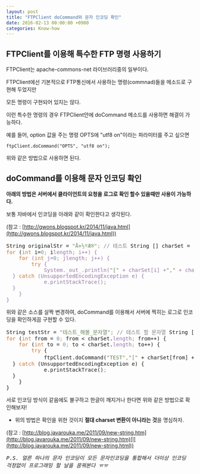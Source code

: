 ```yaml
---
layout: post
title: "FTPClient doCommand와 문자 인코딩 확인"
date: 2016-02-13 00:00:00 +0900
categories: Know-how 
---
```



## FTPClient를 이용해 특수한 FTP 명령 사용하기

FTPClient는 apache-commons-net 라이브러리중의 일부이다.

FTPClient에선 기본적으로 FTP통신에서 사용하는 명령(commnad)들을 메소드로 구현해 두었지만

모든 명령이 구현되어 있지는 않다.

이런 특수한 명령의 경우 FTPClient안에 doCommand 메소드를 사용하면 해결이 가능하다. 

예를 들어, option 값을 주는 명령 OPTS에 "utf8 on"이라는 파라미터를 주고 싶으면

`ftpClient.doCommand("OPTS", "utf8 on");`

위와 같은 방법으로 사용하면 된다.

## doCommand를 이용해 문자 인코딩 확인

**<span class="marker">아래의 방법은 서버에서 클라이언트의 요청을 로그로 확인 할수 있을때만 사용이 가능하다.</span>**

보통 자바에서 인코딩을 아래와 같이 확인한다고 생각된다. 

(참고 : [http://gwons.blogspot.kr/2014/11/java.html](http://gwons.blogspot.kr/2014/11/java.html))

<pre>String originalStr = <span style="color:#6a8759">"Å×½ºÆ®"</span><span style="color:#cc7832">;</span> <span style="color:#808080">// 테스트</span> String [] charSet = {<span style="color:#6a8759">"utf-8"</span><span style="color:#cc7832">,</span><span style="color:#6a8759">"euc-kr"</span><span style="color:#cc7832">,</span><span style="color:#6a8759">"ksc5601"</span><span style="color:#cc7832">,</span><span style="color:#6a8759">"iso-8859-1"</span><span style="color:#cc7832">,</span><span style="color:#6a8759">"x-windows-949"</span>}<span style="color:#cc7832">;</span> 
<span style="color:#cc7832">for</span> (<span style="color:#cc7832">int</span> i=<span style="color:#6897bb">0</span><span style="color:#cc7832">;</span> i<charSet.<span style="color:#9876aa">length</span><span style="color:#cc7832">;</span> i++) {
    <span style="color:#cc7832">for</span> (<span style="color:#cc7832">int</span> j=<span style="color:#6897bb">0</span><span style="color:#cc7832">;</span> j<charSet.<span style="color:#9876aa">length</span><span style="color:#cc7832">;</span> j++) {
        <span style="color:#cc7832">try</span> {
            System._out_.println(<span style="color:#6a8759">"["</span> + charSet[i] +<span style="color:#6a8759">","</span> + charSet[j] +<span style="color:#6a8759">"] = "</span> + <span style="color:#cc7832">new</span> String(originalStr.getBytes(charSet[i])<span style="color:#cc7832">,</span> charSet[j]))<span style="color:#cc7832">;
</span> <span style="color:#cc7832"></span> } <span style="color:#cc7832">catch</span> (UnsupportedEncodingException e) {
            e.printStackTrace()<span style="color:#cc7832">;
</span> <span style="color:#cc7832"></span> }
    }
}</pre>

위와 같은 소스를 살짝 변경하여, doCommand를 이용해서 서버에 찍히는 로그로 인코딩을 확인하게끔 구현할 수 있다.

<pre>String testStr = <span style="color:#6a8759">"테스트_해볼_문자열"</span><span style="color:#cc7832">;</span> <span style="color:#808080">// 테스트 할 문자열</span> String [] charSet = {<span style="color:#6a8759">"utf-8"</span><span style="color:#cc7832">,</span><span style="color:#6a8759">"euc-kr"</span><span style="color:#cc7832">,</span><span style="color:#6a8759">"ksc5601"</span><span style="color:#cc7832">,</span><span style="color:#6a8759">"iso-8859-1"</span><span style="color:#cc7832">,</span><span style="color:#6a8759">"x-windows-949"</span>}<span style="color:#cc7832">;</span> 
<span style="color:#cc7832">for</span> (<span style="color:#cc7832">int</span> from = <span style="color:#6897bb">0</span><span style="color:#cc7832">;</span> from < charSet.<span style="color:#9876aa">length</span><span style="color:#cc7832">;</span> from++) {
    <span style="color:#cc7832">for</span> (<span style="color:#cc7832">int</span> to = <span style="color:#6897bb">0</span><span style="color:#cc7832">;</span> to < charSet.<span style="color:#9876aa">length</span><span style="color:#cc7832">;</span> to++) {
        <span style="color:#cc7832">try</span> {
            ftpClient.doCommand(<span style="color:#6a8759">"TEST"</span><span style="color:#cc7832">,</span><span style="color:#6a8759">"["</span> + charSet[from] +<span style="color:#6a8759">","</span> + charSet[to] +<span style="color:#6a8759">"] = "</span> <span style="color:rgb(204, 120, 50)">// 커맨드를 보내 로그를 찍게 끔 한다.</span> <span style="color:#6a8759"></span> + <span style="color:#cc7832">new</span> String(testStr.getBytes(charSet[from])<span style="color:#cc7832">,</span> charSet[to]))<span style="color:#cc7832">; 
</span> <span style="color:#cc7832"></span> } <span style="color:#cc7832">catch</span> (UnsupportedEncodingException e) {
            e.printStackTrace()<span style="color:#cc7832">;
</span> <span style="color:#cc7832"></span> }
    }
}</pre>

서로 인코딩 방식이 같음에도 불구하고 한글이 깨지거나 한다면 위와 같은 방법으로 확인해보자!

+ 위의 방법은 확인을 위한 것이지 **절대 charset 변환이 아니라는 것**을 명심하자. 

(참고 : [http://blog.javarouka.me/2011/09/new-string.htm](http://blog.javarouka.me/2011/09/new-string.htm)[l](http://blog.javarouka.me/2011/09/new-string.html))

_<tt><samp>P.S. 얼른 하나의 문자 인코딩이 모든 문자인코딩을 통합해서 더이상 인코딩 걱정없이 프로그래밍 할 날을 꿈꿔본다 ㅠㅠ</samp></tt>_